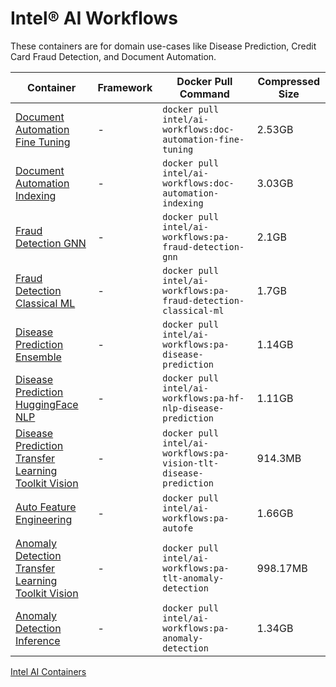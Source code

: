 # Intel® AI Workflows

These containers are for domain use-cases like Disease Prediction, Credit Card Fraud Detection, and Document Automation.

|                                                           Container                                                          |Framework|                         Docker Pull Command                         |Compressed Size|
|------------------------------------------------------------------------------------------------------------------------------|---------|---------------------------------------------------------------------|---------------|
|              [Document Automation Fine Tuning](https://github.com/intel/document-automation/blob/main/README.md)             |    -    |   ```docker pull intel/ai-workflows:doc-automation-fine-tuning```   |     2.53GB    |
|               [Document Automation Indexing](https://github.com/intel/document-automation/blob/main/README.md)               |    -    |     ```docker pull intel/ai-workflows:doc-automation-indexing```    |     3.03GB    |
|                [Fraud Detection GNN](https://github.com/intel/credit-card-fraud-detection/blob/main/README.md)               |    -    |     ```docker pull intel/ai-workflows:pa-fraud-detection-gnn```     |     2.1GB     |
|           [Fraud Detection Classical ML](https://github.com/intel/credit-card-fraud-detection/blob/main/README.md)           |    -    | ```docker pull intel/ai-workflows:pa-fraud-detection-classical-ml```|     1.7GB     |
|                [Disease Prediction Ensemble](https://github.com/intel/disease-prediction/blob/main/README.md)                |    -    |      ```docker pull intel/ai-workflows:pa-disease-prediction```     |     1.14GB    |
|             [Disease Prediction HuggingFace NLP](https://github.com/intel/disease-prediction/blob/main/README.md)            |    -    |  ```docker pull intel/ai-workflows:pa-hf-nlp-disease-prediction```  |     1.11GB    |
|    [Disease Prediction Transfer Learning Toolkit Vision](https://github.com/intel/disease-prediction/blob/main/README.md)    |    -    |```docker pull intel/ai-workflows:pa-vision-tlt-disease-prediction```|    914.3MB    |
|               [Auto Feature Engineering](https://github.com/intel/auto-feature-engineering/blob/main/README.md)              |    -    |            ```docker pull intel/ai-workflows:pa-autofe```           |     1.66GB    |
|[Anomaly Detection Transfer Learning Toolkit Vision](https://github.com/intel/visual-quality-inspection/blob/refkit/README.md)|    -    |    ```docker pull intel/ai-workflows:pa-tlt-anomaly-detection```    |    998.17MB   |
|            [Anomaly Detection Inference](https://github.com/intel/visual-quality-inspection/blob/refkit/README.md)           |    -    |      ```docker pull intel/ai-workflows:pa-anomaly-detection```      |     1.34GB    |

[Intel AI Containers](README.md)
